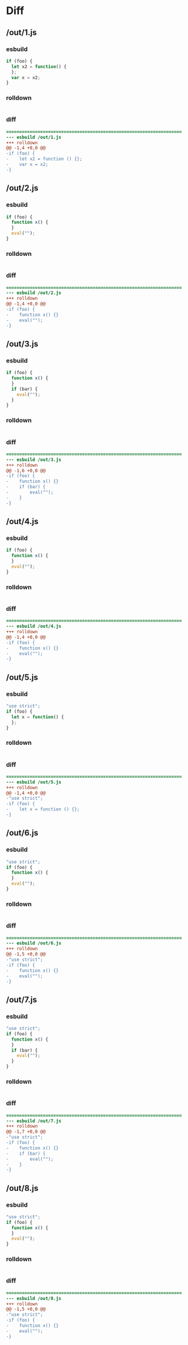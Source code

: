 # Diff
## /out/1.js
### esbuild
```js
if (foo) {
  let x2 = function() {
  };
  var x = x2;
}
```
### rolldown
```js

```
### diff
```diff
===================================================================
--- esbuild	/out/1.js
+++ rolldown	
@@ -1,4 +0,0 @@
-if (foo) {
-    let x2 = function () {};
-    var x = x2;
-}

```
## /out/2.js
### esbuild
```js
if (foo) {
  function x() {
  }
  eval("");
}
```
### rolldown
```js

```
### diff
```diff
===================================================================
--- esbuild	/out/2.js
+++ rolldown	
@@ -1,4 +0,0 @@
-if (foo) {
-    function x() {}
-    eval("");
-}

```
## /out/3.js
### esbuild
```js
if (foo) {
  function x() {
  }
  if (bar) {
    eval("");
  }
}
```
### rolldown
```js

```
### diff
```diff
===================================================================
--- esbuild	/out/3.js
+++ rolldown	
@@ -1,6 +0,0 @@
-if (foo) {
-    function x() {}
-    if (bar) {
-        eval("");
-    }
-}

```
## /out/4.js
### esbuild
```js
if (foo) {
  function x() {
  }
  eval("");
}
```
### rolldown
```js

```
### diff
```diff
===================================================================
--- esbuild	/out/4.js
+++ rolldown	
@@ -1,4 +0,0 @@
-if (foo) {
-    function x() {}
-    eval("");
-}

```
## /out/5.js
### esbuild
```js
"use strict";
if (foo) {
  let x = function() {
  };
}
```
### rolldown
```js

```
### diff
```diff
===================================================================
--- esbuild	/out/5.js
+++ rolldown	
@@ -1,4 +0,0 @@
-"use strict";
-if (foo) {
-    let x = function () {};
-}

```
## /out/6.js
### esbuild
```js
"use strict";
if (foo) {
  function x() {
  }
  eval("");
}
```
### rolldown
```js

```
### diff
```diff
===================================================================
--- esbuild	/out/6.js
+++ rolldown	
@@ -1,5 +0,0 @@
-"use strict";
-if (foo) {
-    function x() {}
-    eval("");
-}

```
## /out/7.js
### esbuild
```js
"use strict";
if (foo) {
  function x() {
  }
  if (bar) {
    eval("");
  }
}
```
### rolldown
```js

```
### diff
```diff
===================================================================
--- esbuild	/out/7.js
+++ rolldown	
@@ -1,7 +0,0 @@
-"use strict";
-if (foo) {
-    function x() {}
-    if (bar) {
-        eval("");
-    }
-}

```
## /out/8.js
### esbuild
```js
"use strict";
if (foo) {
  function x() {
  }
  eval("");
}
```
### rolldown
```js

```
### diff
```diff
===================================================================
--- esbuild	/out/8.js
+++ rolldown	
@@ -1,5 +0,0 @@
-"use strict";
-if (foo) {
-    function x() {}
-    eval("");
-}

```